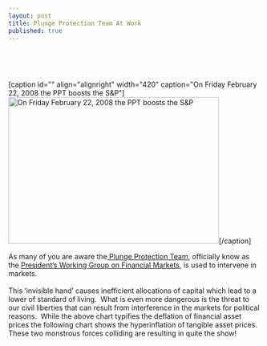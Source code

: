 ```yaml
---
layout: post
title: Plunge Protection Team At Work
published: true
---
```

<p> </p>
<p><object width="500" height="417" data="http://www.youtube.com/v/-AADmwHVpBs" type="application/x-shockwave-flash"><param name="src" value="http://www.youtube.com/v/-AADmwHVpBs" /></object> </p>
<p>[caption id="" align="alignright" width="420" caption="On Friday February 22, 2008 the PPT boosts the S&amp;P"]<img class=" " title="PPT boosts S&amp;P" src="{{ site.baseurl }}/images/PPTSP.png" alt="On Friday February 22, 2008 the PPT boosts the S&amp;P" width="420" height="292" />[/caption]</p>
<p>As many of you are aware the<a href="http://www.rense.com/general52/secretsoftheplunge.htm" target="_blank"> Plunge Protection Team</a>, officially know as the <a href="http://en.wikipedia.org/wiki/Working_Group_on_Financial_Markets" target="_blank">President’s Working Group on Financial Markets</a>, is used to intervene in markets.  <br/><br/>This ‘invisible hand’ causes inefficient allocations of capital which lead to a lower of standard of living.  What is even more dangerous is the threat to our civil liberties that can result from interference in the markets for political reasons.  While the above chart typifies the deflation of financial asset prices the following chart shows the hyperinflation of tangible asset prices.  These two monstrous forces colliding are resulting in quite the show!</p>
